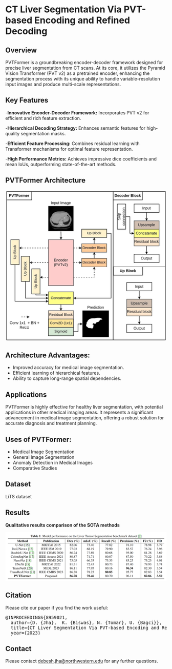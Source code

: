 # CT Liver Segmentation Via PVT-based Encoding and Refined Decoding

## Overview
PVTFormer is a groundbreaking encoder-decoder framework designed for precise liver segmentation from CT scans. At its core, it utilizes the Pyramid Vision Transformer (PVT v2) as a pretrained encoder, enhancing the segmentation process with its unique ability to handle variable-resolution input images and produce multi-scale representations.

## Key Features
-**Innovative Encoder-Decoder Framework:** Incorporates PVT v2 for efficient and rich feature extraction.

-**Hierarchical Decoding Strategy:** Enhances semantic features for high-quality segmentation masks.

-**Efficient Feature Processing:** Combines residual learning with Transformer mechanisms for optimal feature representation.

-**High Performance Metrics:** Achieves impressive dice coefficients and mean IoUs, outperforming state-of-the-art methods.




## PVTFormer Architecture 
<p align="center">
<img src="Img/PVTFormer.jpg">
</p>


## Architecture Advantages:
- Improved accuracy for medical image segmentation.
- Efficient learning of hierarchical features.
- Ability to capture long-range spatial dependencies.

  
## Applications
PVTFormer is highly effective for healthy liver segmentation, with potential applications in other medical imaging areas. It represents a significant advancement in medical image segmentation, offering a robust solution for accurate diagnosis and treatment planning.


## Uses of PVTFormer:
- Medical Image Segmentation 
- General Image Segmentation
- Anomaly Detection in Medical Images 
- Comparative Studies

## Dataset 
LiTS dataset


## Results
 **Qualitative results comparison of the SOTA methods** <br/>
<p align="center">
<img src="Img/PVTformer_results.png">
</p>

## Citation
Please cite our paper if you find the work useful: 
<pre>
@INPROCEEDINGS{8959021,
  author={D. {Jha},  K. {Biswas}, N. {Tomar}, U. {Bagci}},
  title={CT Liver Segmentation Via PVT-based Encoding and Refined Decoding}, 
  year={2023}
</pre>

## Contact
Please contact debesh.jha@northwestern.edu for any further questions.



